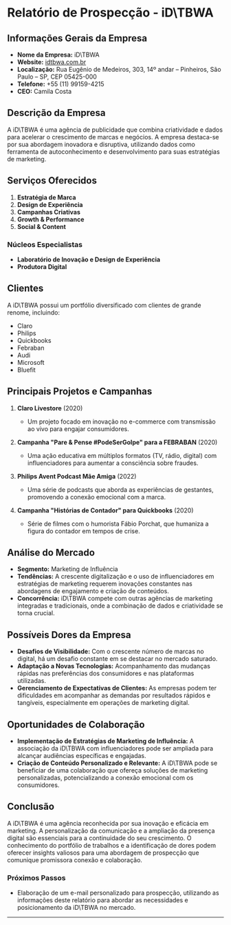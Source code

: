 # Relatório de Prospecção - iD\TBWA

## Informações Gerais da Empresa

- **Nome da Empresa:** iD\TBWA
- **Website:** [idtbwa.com.br](http://www.idtbwa.com.br)
- **Localização:** Rua Eugênio de Medeiros, 303, 14º andar – Pinheiros, São Paulo – SP, CEP 05425-000
- **Telefone:** +55 (11) 99159-4215
- **CEO:** Camila Costa

## Descrição da Empresa
A iD\TBWA é uma agência de publicidade que combina criatividade e dados para acelerar o crescimento de marcas e negócios. A empresa destaca-se por sua abordagem inovadora e disruptiva, utilizando dados como ferramenta de autoconhecimento e desenvolvimento para suas estratégias de marketing.

## Serviços Oferecidos
1. **Estratégia de Marca**
2. **Design de Experiência**
3. **Campanhas Criativas**
4. **Growth & Performance**
5. **Social & Content**

### Núcleos Especialistas
- **Laboratório de Inovação e Design de Experiência**
- **Produtora Digital**

## Clientes
A iD\TBWA possui um portfólio diversificado com clientes de grande renome, incluindo:
- Claro
- Philips
- Quickbooks
- Febraban
- Audi
- Microsoft
- Bluefit

## Principais Projetos e Campanhas
1. **Claro Livestore** (2020)
   - Um projeto focado em inovação no e-commerce com transmissão ao vivo para engajar consumidores.

2. **Campanha "Pare & Pense #PodeSerGolpe" para a FEBRABAN** (2020)
   - Uma ação educativa em múltiplos formatos (TV, rádio, digital) com influenciadores para aumentar a consciência sobre fraudes.

3. **Philips Avent Podcast Mãe Amiga** (2022)
   - Uma série de podcasts que aborda as experiências de gestantes, promovendo a conexão emocional com a marca.

4. **Campanha "Histórias de Contador" para Quickbooks** (2020)
   - Série de filmes com o humorista Fábio Porchat, que humaniza a figura do contador em tempos de crise.

## Análise do Mercado
- **Segmento:** Marketing de Influência
- **Tendências:** A crescente digitalização e o uso de influenciadores em estratégias de marketing requerem inovações constantes nas abordagens de engajamento e criação de conteúdos.
- **Concorrência:** iD\TBWA compete com outras agências de marketing integradas e tradicionais, onde a combinação de dados e criatividade se torna crucial.

## Possíveis Dores da Empresa
- **Desafios de Visibilidade:** Com o crescente número de marcas no digital, há um desafio constante em se destacar no mercado saturado.
- **Adaptação a Novas Tecnologias:** Acompanhamento das mudanças rápidas nas preferências dos consumidores e nas plataformas utilizadas.
- **Gerenciamento de Expectativas de Clientes:** As empresas podem ter dificuldades em acompanhar as demandas por resultados rápidos e tangíveis, especialmente em operações de marketing digital.

## Oportunidades de Colaboração
- **Implementação de Estratégias de Marketing de Influência:** A associação da iD\TBWA com influenciadores pode ser ampliada para alcançar audiências específicas e engajadas.
- **Criação de Conteúdo Personalizado e Relevante:** A iD\TBWA pode se beneficiar de uma colaboração que ofereça soluções de marketing personalizadas, potencializando a conexão emocional com os consumidores.

## Conclusão
A iD\TBWA é uma agência reconhecida por sua inovação e eficácia em marketing. A personalização da comunicação e a ampliação da presença digital são essenciais para a continuidade do seu crescimento. O conhecimento do portfólio de trabalhos e a identificação de dores podem oferecer insights valiosos para uma abordagem de prospecção que comunique promissora conexão e colaboração. 

### Próximos Passos
- Elaboração de um e-mail personalizado para prospecção, utilizando as informações deste relatório para abordar as necessidades e posicionamento da iD\TBWA no mercado. 

---